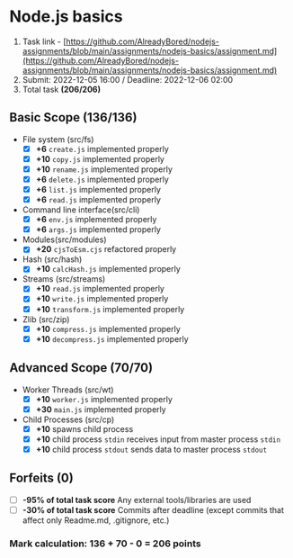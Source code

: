# Node.js basics
1. Task link - [https://github.com/AlreadyBored/nodejs-assignments/blob/main/assignments/nodejs-basics/assignment.md](https://github.com/AlreadyBored/nodejs-assignments/blob/main/assignments/nodejs-basics/assignment.md)
2. Submit: 2022-12-05 16:00 / Deadline: 2022-12-06 02:00
3. Total task **(206/206)**

## Basic Scope **(136/136)**

- File system (src/fs)
    - [x] **+6** `create.js` implemented properly
    - [x] **+10** `copy.js` implemented properly
    - [x] **+10** `rename.js` implemented properly
    - [x] **+6** `delete.js` implemented properly
    - [x] **+6** `list.js` implemented properly
    - [x]  **+6** `read.js` implemented properly
- Command line interface(src/cli)
    - [x] **+6** `env.js` implemented properly
    - [x] **+6** `args.js` implemented properly
- Modules(src/modules)
    - [x] **+20** `cjsToEsm.cjs` refactored properly
- Hash (src/hash)
    - [x] **+10** `calcHash.js` implemented properly
- Streams (src/streams)
    - [x] **+10** `read.js` implemented properly
    - [x] **+10** `write.js` implemented properly
    - [x] **+10** `transform.js` implemented properly
- Zlib (src/zip)
    - [x] **+10** `compress.js` implemented properly
    - [x] **+10** `decompress.js` implemented properly

## Advanced Scope  **(70/70)**
- Worker Threads (src/wt)
    - [x] **+10** `worker.js` implemented properly
    - [x] **+30** `main.js` implemented properly
- Child Processes (src/cp)
    - [x] **+10** spawns child process
    - [x] **+10** child process `stdin` receives input from master process `stdin`
    - [x] **+10** child process `stdout` sends data to master process `stdout`

## Forfeits **(0)**
- [ ] **-95% of total task score** Any external tools/libraries are used
- [ ]  **-30% of total task score** Commits after deadline (except commits that affect only Readme.md, .gitignore, etc.)

### **Mark calculation: 136 + 70 - 0 = 206 points**  
